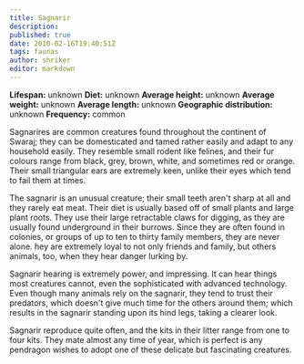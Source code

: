 ```yaml
---
title: Sagnarir
description:
published: true
date: 2010-02-16T19:40:51Z
tags: faunas
author: shriker
editor: markdown
---
```

<!-- infobox starts -->
**Lifespan:** unknown
**Diet:** unknown
**Average height:** unknown
**Average weight:** unknown
**Average length:** unknown
**Geographic distribution:** unknown
**Frequency:** common
<!-- infobox ends -->

Sagnarires are common creatures found throughout the continent of Swaraj; they can be domesticated and tamed rather easily and adapt to any household easily. They resemble small rodent like felines, and their fur colours range from black, grey, brown, white, and sometimes red or orange. Their small triangular ears are extremely keen, unlike their eyes which tend to fail them at times.

The sagnarir is an unusual creature; their small teeth aren't sharp at all and they rarely eat meat. Their diet is usually based off of small plants and large plant roots. They use their large retractable claws for digging, as they are usually found underground in their burrows. Since they are often found in colonies, or groups of up to ten to thirty family members, they are never alone. hey are extremely loyal to not only friends and family, but others animals, too, when they hear danger lurking by.

Sagnarir hearing is extremely power, and impressing. It can hear things most creatures cannot, even the sophisticated with advanced technology. Even though many animals rely on the sagnarir, they tend to trust their predators, which doesn't give much time for the others around them; which results in the sagnarir standing upon its hind legs, taking a clearer look.

Sagnarir reproduce quite often, and the kits in their litter range from one to four kits. They mate almost any time of year, which is perfect is any pendragon wishes to adopt one of these delicate but fascinating creatures.